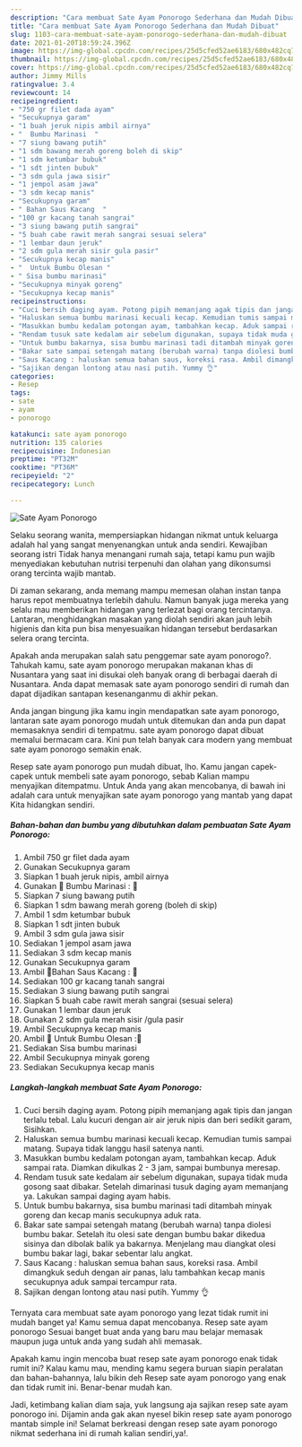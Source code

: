 ```yaml
---
description: "Cara membuat Sate Ayam Ponorogo Sederhana dan Mudah Dibuat"
title: "Cara membuat Sate Ayam Ponorogo Sederhana dan Mudah Dibuat"
slug: 1103-cara-membuat-sate-ayam-ponorogo-sederhana-dan-mudah-dibuat
date: 2021-01-20T18:59:24.396Z
image: https://img-global.cpcdn.com/recipes/25d5cfed52ae6183/680x482cq70/sate-ayam-ponorogo-foto-resep-utama.jpg
thumbnail: https://img-global.cpcdn.com/recipes/25d5cfed52ae6183/680x482cq70/sate-ayam-ponorogo-foto-resep-utama.jpg
cover: https://img-global.cpcdn.com/recipes/25d5cfed52ae6183/680x482cq70/sate-ayam-ponorogo-foto-resep-utama.jpg
author: Jimmy Mills
ratingvalue: 3.4
reviewcount: 14
recipeingredient:
- "750 gr filet dada ayam"
- "Secukupnya garam"
- "1 buah jeruk nipis ambil airnya"
- "  Bumbu Marinasi  "
- "7 siung bawang putih"
- "1 sdm bawang merah goreng boleh di skip"
- "1 sdm ketumbar bubuk"
- "1 sdt jinten bubuk"
- "3 sdm gula jawa sisir"
- "1 jempol asam jawa"
- "3 sdm kecap manis"
- "Secukupnya garam"
- " Bahan Saus Kacang  "
- "100 gr kacang tanah sangrai"
- "3 siung bawang putih sangrai"
- "5 buah cabe rawit merah sangrai sesuai selera"
- "1 lembar daun jeruk"
- "2 sdm gula merah sisir gula pasir"
- "Secukupnya kecap manis"
- "  Untuk Bumbu Olesan "
- " Sisa bumbu marinasi"
- "Secukupnya minyak goreng"
- "Secukupnya kecap manis"
recipeinstructions:
- "Cuci bersih daging ayam. Potong pipih memanjang agak tipis dan jangan terlalu tebal. Lalu kucuri dengan air air jeruk nipis dan beri sedikit garam, Sisihkan."
- "Haluskan semua bumbu marinasi kecuali kecap. Kemudian tumis sampai matang. Supaya tidak langgu hasil satenya nanti."
- "Masukkan bumbu kedalam potongan ayam, tambahkan kecap. Aduk sampai rata. Diamkan dikulkas 2 - 3 jam, sampai bumbunya meresap."
- "Rendam tusuk sate kedalam air sebelum digunakan, supaya tidak muda gosong saat dibakar. Setelah dimarinasi tusuk daging ayam memanjang ya. Lakukan sampai daging ayam habis."
- "Untuk bumbu bakarnya, sisa bumbu marinasi tadi ditambah minyak goreng dan kecap manis secukupnya aduk rata."
- "Bakar sate sampai setengah matang (berubah warna) tanpa diolesi bumbu bakar. Setelah itu olesi sate dengan bumbu bakar dikedua sisinya dan dibolak balik ya bakarnya. Menjelang mau diangkat olesi bumbu bakar lagi, bakar sebentar lalu angkat."
- "Saus Kacang : haluskan semua bahan saus, koreksi rasa. Ambil dimangkuk seduh dengan air panas, lalu tambahkan kecap manis secukupnya aduk sampai tercampur rata."
- "Sajikan dengan lontong atau nasi putih. Yummy 👌"
categories:
- Resep
tags:
- sate
- ayam
- ponorogo

katakunci: sate ayam ponorogo 
nutrition: 135 calories
recipecuisine: Indonesian
preptime: "PT32M"
cooktime: "PT36M"
recipeyield: "2"
recipecategory: Lunch

---
```



![Sate Ayam Ponorogo](https://img-global.cpcdn.com/recipes/25d5cfed52ae6183/680x482cq70/sate-ayam-ponorogo-foto-resep-utama.jpg)

Selaku seorang wanita, mempersiapkan hidangan nikmat untuk keluarga adalah hal yang sangat menyenangkan untuk anda sendiri. Kewajiban seorang istri Tidak hanya menangani rumah saja, tetapi kamu pun wajib menyediakan kebutuhan nutrisi terpenuhi dan olahan yang dikonsumsi orang tercinta wajib mantab.

Di zaman  sekarang, anda memang mampu memesan olahan instan tanpa harus repot membuatnya terlebih dahulu. Namun banyak juga mereka yang selalu mau memberikan hidangan yang terlezat bagi orang tercintanya. Lantaran, menghidangkan masakan yang diolah sendiri akan jauh lebih higienis dan kita pun bisa menyesuaikan hidangan tersebut berdasarkan selera orang tercinta. 



Apakah anda merupakan salah satu penggemar sate ayam ponorogo?. Tahukah kamu, sate ayam ponorogo merupakan makanan khas di Nusantara yang saat ini disukai oleh banyak orang di berbagai daerah di Nusantara. Anda dapat memasak sate ayam ponorogo sendiri di rumah dan dapat dijadikan santapan kesenanganmu di akhir pekan.

Anda jangan bingung jika kamu ingin mendapatkan sate ayam ponorogo, lantaran sate ayam ponorogo mudah untuk ditemukan dan anda pun dapat memasaknya sendiri di tempatmu. sate ayam ponorogo dapat dibuat memalui bermacam cara. Kini pun telah banyak cara modern yang membuat sate ayam ponorogo semakin enak.

Resep sate ayam ponorogo pun mudah dibuat, lho. Kamu jangan capek-capek untuk membeli sate ayam ponorogo, sebab Kalian mampu menyajikan ditempatmu. Untuk Anda yang akan mencobanya, di bawah ini adalah cara untuk menyajikan sate ayam ponorogo yang mantab yang dapat Kita hidangkan sendiri.

<!--inarticleads1-->

##### Bahan-bahan dan bumbu yang dibutuhkan dalam pembuatan Sate Ayam Ponorogo:

1. Ambil 750 gr filet dada ayam
1. Gunakan Secukupnya garam
1. Siapkan 1 buah jeruk nipis, ambil airnya
1. Gunakan  🌸 Bumbu Marinasi : 🌸
1. Siapkan 7 siung bawang putih
1. Siapkan 1 sdm bawang merah goreng (boleh di skip)
1. Ambil 1 sdm ketumbar bubuk
1. Siapkan 1 sdt jinten bubuk
1. Ambil 3 sdm gula jawa sisir
1. Sediakan 1 jempol asam jawa
1. Sediakan 3 sdm kecap manis
1. Gunakan Secukupnya garam
1. Ambil  🌸Bahan Saus Kacang : 🌸
1. Sediakan 100 gr kacang tanah sangrai
1. Sediakan 3 siung bawang putih sangrai
1. Siapkan 5 buah cabe rawit merah sangrai (sesuai selera)
1. Gunakan 1 lembar daun jeruk
1. Gunakan 2 sdm gula merah sisir /gula pasir
1. Ambil Secukupnya kecap manis
1. Ambil  🌸 Untuk Bumbu Olesan :🌸
1. Sediakan  Sisa bumbu marinasi
1. Ambil Secukupnya minyak goreng
1. Sediakan Secukupnya kecap manis




<!--inarticleads2-->

##### Langkah-langkah membuat Sate Ayam Ponorogo:

1. Cuci bersih daging ayam. Potong pipih memanjang agak tipis dan jangan terlalu tebal. Lalu kucuri dengan air air jeruk nipis dan beri sedikit garam, Sisihkan.
1. Haluskan semua bumbu marinasi kecuali kecap. Kemudian tumis sampai matang. Supaya tidak langgu hasil satenya nanti.
1. Masukkan bumbu kedalam potongan ayam, tambahkan kecap. Aduk sampai rata. Diamkan dikulkas 2 - 3 jam, sampai bumbunya meresap.
1. Rendam tusuk sate kedalam air sebelum digunakan, supaya tidak muda gosong saat dibakar. Setelah dimarinasi tusuk daging ayam memanjang ya. Lakukan sampai daging ayam habis.
1. Untuk bumbu bakarnya, sisa bumbu marinasi tadi ditambah minyak goreng dan kecap manis secukupnya aduk rata.
1. Bakar sate sampai setengah matang (berubah warna) tanpa diolesi bumbu bakar. Setelah itu olesi sate dengan bumbu bakar dikedua sisinya dan dibolak balik ya bakarnya. Menjelang mau diangkat olesi bumbu bakar lagi, bakar sebentar lalu angkat.
1. Saus Kacang : haluskan semua bahan saus, koreksi rasa. Ambil dimangkuk seduh dengan air panas, lalu tambahkan kecap manis secukupnya aduk sampai tercampur rata.
1. Sajikan dengan lontong atau nasi putih. Yummy 👌




Ternyata cara membuat sate ayam ponorogo yang lezat tidak rumit ini mudah banget ya! Kamu semua dapat mencobanya. Resep sate ayam ponorogo Sesuai banget buat anda yang baru mau belajar memasak maupun juga untuk anda yang sudah ahli memasak.

Apakah kamu ingin mencoba buat resep sate ayam ponorogo enak tidak rumit ini? Kalau kamu mau, mending kamu segera buruan siapin peralatan dan bahan-bahannya, lalu bikin deh Resep sate ayam ponorogo yang enak dan tidak rumit ini. Benar-benar mudah kan. 

Jadi, ketimbang kalian diam saja, yuk langsung aja sajikan resep sate ayam ponorogo ini. Dijamin anda gak akan nyesel bikin resep sate ayam ponorogo mantab simple ini! Selamat berkreasi dengan resep sate ayam ponorogo nikmat sederhana ini di rumah kalian sendiri,ya!.

